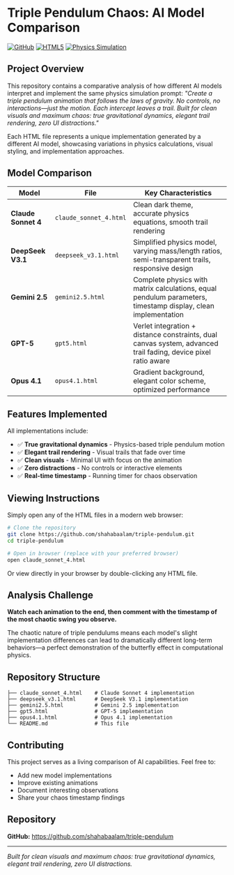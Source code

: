 # Triple Pendulum Chaos: AI Model Comparison

[![GitHub](https://img.shields.io/github/license/shahabaalam/triple-pendulum)](https://github.com/shahabaalam/triple-pendulum)
[![HTML5](https://img.shields.io/badge/HTML5-E34F26?logo=html5&logoColor=white)](https://github.com/shahabaalam/triple-pendulum)
[![Physics Simulation](https://img.shields.io/badge/Physics-Simulation-blue)](https://github.com/shahabaalam/triple-pendulum)

## Project Overview

This repository contains a comparative analysis of how different AI models interpret and implement the same physics simulation prompt: *"Create a triple pendulum animation that follows the laws of gravity. No controls, no interactions—just the motion. Each intercept leaves a trail. Built for clean visuals and maximum chaos: true gravitational dynamics, elegant trail rendering, zero UI distractions."*

Each HTML file represents a unique implementation generated by a different AI model, showcasing variations in physics calculations, visual styling, and implementation approaches.

## Model Comparison

| Model | File | Key Characteristics |
|-------|------|-------------------|
| **Claude Sonnet 4** | `claude_sonnet_4.html` | Clean dark theme, accurate physics equations, smooth trail rendering |
| **DeepSeek V3.1** | `deepseek_v3.1.html` | Simplified physics model, varying mass/length ratios, semi-transparent trails, responsive design |
| **Gemini 2.5** | `gemini2.5.html` | Complete physics with matrix calculations, equal pendulum parameters, timestamp display, clean implementation |
| **GPT-5** | `gpt5.html` | Verlet integration + distance constraints, dual canvas system, advanced trail fading, device pixel ratio aware |
| **Opus 4.1** | `opus4.1.html` | Gradient background, elegant color scheme, optimized performance |

## Features Implemented

All implementations include:
- ✅ **True gravitational dynamics** - Physics-based triple pendulum motion
- ✅ **Elegant trail rendering** - Visual trails that fade over time
- ✅ **Clean visuals** - Minimal UI with focus on the animation
- ✅ **Zero distractions** - No controls or interactive elements
- ✅ **Real-time timestamp** - Running timer for chaos observation

## Viewing Instructions

Simply open any of the HTML files in a modern web browser:

```bash
# Clone the repository
git clone https://github.com/shahabaalam/triple-pendulum.git
cd triple-pendulum

# Open in browser (replace with your preferred browser)
open claude_sonnet_4.html
```

Or view directly in your browser by double-clicking any HTML file.

## Analysis Challenge

**Watch each animation to the end, then comment with the timestamp of the most chaotic swing you observe.**

The chaotic nature of triple pendulums means each model's slight implementation differences can lead to dramatically different long-term behaviors—a perfect demonstration of the butterfly effect in computational physics.

## Repository Structure

```
├── claude_sonnet_4.html    # Claude Sonnet 4 implementation
├── deepseek_v3.1.html      # DeepSeek V3.1 implementation  
├── gemini2.5.html          # Gemini 2.5 implementation
├── gpt5.html               # GPT-5 implementation
├── opus4.1.html            # Opus 4.1 implementation
└── README.md               # This file
```

## Contributing

This project serves as a living comparison of AI capabilities. Feel free to:
- Add new model implementations
- Improve existing animations
- Document interesting observations
- Share your chaos timestamp findings

## Repository

**GitHub:** https://github.com/shahabaalam/triple-pendulum

---

*Built for clean visuals and maximum chaos: true gravitational dynamics, elegant trail rendering, zero UI distractions.*
